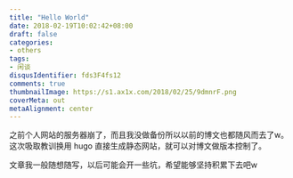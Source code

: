 ```yaml
---
title: "Hello World"
date: 2018-02-19T10:02:42+08:00
draft: false
categories:
- others
tags:
- 闲谈
disqusIdentifier: fds3F4fs12
comments: true
thumbnailImage: https://s1.ax1x.com/2018/02/25/9dmnrF.png
coverMeta: out
metaAlignment: center
---
```


之前个人网站的服务器崩了，而且我没做备份所以以前的博文也都随风而去了w。这次吸取教训换用 hugo 直接生成静态网站，就可以对博文做版本控制了。

文章我一般随想随写，以后可能会开一些坑，希望能够坚持积累下去吧w